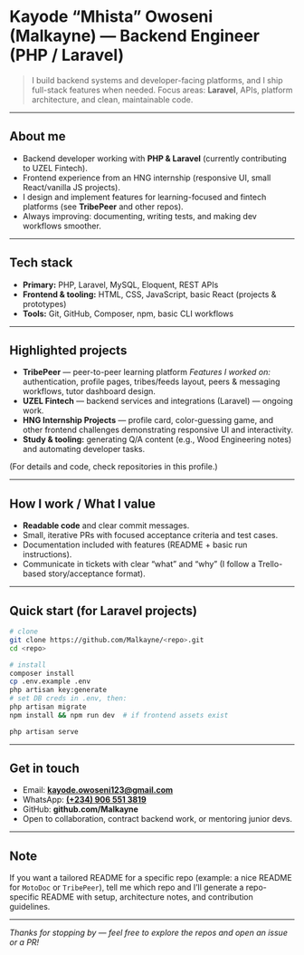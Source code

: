 # Kayode “Mhista” Owoseni (Malkayne) — Backend Engineer (PHP / Laravel)

> I build backend systems and developer-facing platforms, and I ship full-stack features when needed.
> Focus areas: **Laravel**, APIs, platform architecture, and clean, maintainable code.

---

## About me

* Backend developer working with **PHP & Laravel** (currently contributing to UZEL Fintech).
* Frontend experience from an HNG internship (responsive UI, small React/vanilla JS projects).
* I design and implement features for learning-focused and fintech platforms (see **TribePeer** and other repos).
* Always improving: documenting, writing tests, and making dev workflows smoother.

---

## Tech stack

* **Primary:** PHP, Laravel, MySQL, Eloquent, REST APIs
* **Frontend & tooling:** HTML, CSS, JavaScript, basic React (projects & prototypes)
* **Tools:** Git, GitHub, Composer, npm, basic CLI workflows

---

## Highlighted projects

* **TribePeer** — peer-to-peer learning platform
  *Features I worked on:* authentication, profile pages, tribes/feeds layout, peers & messaging workflows, tutor dashboard design.
* **UZEL Fintech** — backend services and integrations (Laravel) — ongoing work.
* **HNG Internship Projects** — profile card, color-guessing game, and other frontend challenges demonstrating responsive UI and interactivity.
* **Study & tooling:** generating Q/A content (e.g., Wood Engineering notes) and automating developer tasks.

(For details and code, check repositories in this profile.)

---

## How I work / What I value

* **Readable code** and clear commit messages.
* Small, iterative PRs with focused acceptance criteria and test cases.
* Documentation included with features (README + basic run instructions).
* Communicate in tickets with clear “what” and “why” (I follow a Trello-based story/acceptance format).

---

## Quick start (for Laravel projects)

```bash
# clone
git clone https://github.com/Malkayne/<repo>.git
cd <repo>

# install
composer install
cp .env.example .env
php artisan key:generate
# set DB creds in .env, then:
php artisan migrate
npm install && npm run dev  # if frontend assets exist

php artisan serve
```

---

## Get in touch

* Email: **[kayode.owoseni123@gmail.com](mailto:kayode.owoseni123@gmail.com)**
* WhatsApp: **[(+234) 906 551 3819](https://wa.me/2349065513819)**
* GitHub: **github.com/Malkayne**
* Open to collaboration, contract backend work, or mentoring junior devs.

---

## Note

If you want a tailored README for a specific repo (example: a nice README for `MotoDoc` or `TribePeer`), tell me which repo and I’ll generate a repo-specific README with setup, architecture notes, and contribution guidelines.

---

*Thanks for stopping by — feel free to explore the repos and open an issue or a PR!*
